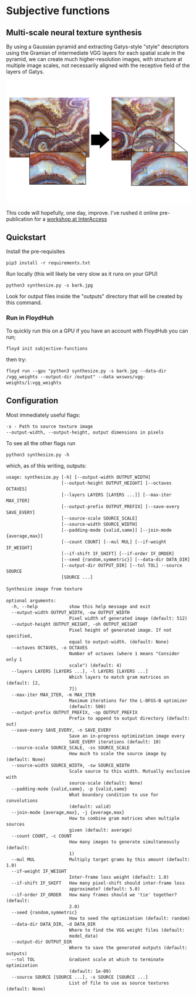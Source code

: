 # Subjective functions
## Multi-scale neural texture synthesis

By using a Gaussian pyramid and extracting Gatys-style "style" descriptors
using the Gramian of intermediate VGG layers for each spatial scale in the
pyramid, we can create much higher-resolution images, with structure at
multiple image scales, not necessarily aligned with the receptive field of the
layers of Gatys.

![Synthesized image](featured.jpg)

This code will hopefully, one day, improve. I've rushed it online pre-publication for a [workshop at InterAccess](http://interaccess.org/workshop/2017/jul/objective-functions-creating-images-neural-networks)

## Quickstart

Install the pre-requisites

    pip3 install -r requirements.txt

Run locally (this will likely be very slow as it runs on your GPU)

    python3 synthesize.py -s bark.jpg

Look for output files inside the "outputs" directory that will be created by this command.

### Run in FloydHuh

To quickly run this on a GPU if you have an account with FloydHub you can run;

    floyd init subjective-functions

then try:

    floyd run --gpu "python3 synthesize.py -s bark.jpg --data-dir /vgg_weights --output-dir /output" --data wxswxs/vgg-weights/1:vgg_weights

## Configuration

Most immediately useful flags:

    -s - Path to source texture image
    --output-width, --output-height, output dimensions in pixels


To see all the other flags run

    python3 synthesize.py -h

which, as of this writing, outputs:

```
usage: synthesize.py [-h] [--output-width OUTPUT_WIDTH]
                     [--output-height OUTPUT_HEIGHT] [--octaves OCTAVES]
                     [--layers LAYERS [LAYERS ...]] [--max-iter MAX_ITER]
                     [--output-prefix OUTPUT_PREFIX] [--save-every SAVE_EVERY]
                     [--source-scale SOURCE_SCALE]
                     [--source-width SOURCE_WIDTH]
                     [--padding-mode {valid,same}] [--join-mode {average,max}]
                     [--count COUNT] [--mul MUL] [--if-weight IF_WEIGHT]
                     [--if-shift IF_SHIFT] [--if-order IF_ORDER]
                     [--seed {random,symmetric}] [--data-dir DATA_DIR]
                     [--output-dir OUTPUT_DIR] [--tol TOL] --source SOURCE
                     [SOURCE ...]

Synthesize image from texture

optional arguments:
  -h, --help            show this help message and exit
  --output-width OUTPUT_WIDTH, -ow OUTPUT_WIDTH
                        Pixel width of generated image (default: 512)
  --output-height OUTPUT_HEIGHT, -oh OUTPUT_HEIGHT
                        Pixel height of generated image. If not specified,
                        equal to output-width. (default: None)
  --octaves OCTAVES, -o OCTAVES
                        Number of octaves (where 1 means "Consider only 1
                        scale") (default: 4)
  --layers LAYERS [LAYERS ...], -l LAYERS [LAYERS ...]
                        Which layers to match gram matrices on (default: [2,
                        7])
  --max-iter MAX_ITER, -m MAX_ITER
                        Maximum iterations for the L-BFGS-B optimizer
                        (default: 500)
  --output-prefix OUTPUT_PREFIX, -op OUTPUT_PREFIX
                        Prefix to append to output directory (default: out)
  --save-every SAVE_EVERY, -n SAVE_EVERY
                        Save an in-progress optimization image every
                        SAVE_EVERY iterations (default: 10)
  --source-scale SOURCE_SCALE, -ss SOURCE_SCALE
                        How much to scale the source image by (default: None)
  --source-width SOURCE_WIDTH, -sw SOURCE_WIDTH
                        Scale source to this width. Mutually exclusive with
                        source-scale (default: None)
  --padding-mode {valid,same}, -p {valid,same}
                        What boundary condition to use for convolutions
                        (default: valid)
  --join-mode {average,max}, -j {average,max}
                        How to combine gram matrices when multiple sources
                        given (default: average)
  --count COUNT, -c COUNT
                        How many images to generate simultaneously (default:
                        1)
  --mul MUL             Multiply target grams by this amount (default: 1.0)
  --if-weight IF_WEIGHT
                        Inter-frame loss weight (default: 1.0)
  --if-shift IF_SHIFT   How many pixel-shift should inter-frame loss
                        approximate? (default: 5.0)
  --if-order IF_ORDER   How many frames should we 'tie' together? (default:
                        2.0)
  --seed {random,symmetric}
                        How to seed the optimization (default: random)
  --data-dir DATA_DIR, -d DATA_DIR
                        Where to find the VGG weight files (default:
                        model_data)
  --output-dir OUTPUT_DIR
                        Where to save the generated outputs (default: outputs)
  --tol TOL             Gradient scale at which to terminate optimization
                        (default: 1e-09)
  --source SOURCE [SOURCE ...], -s SOURCE [SOURCE ...]
                        List of file to use as source textures (default: None)
```


